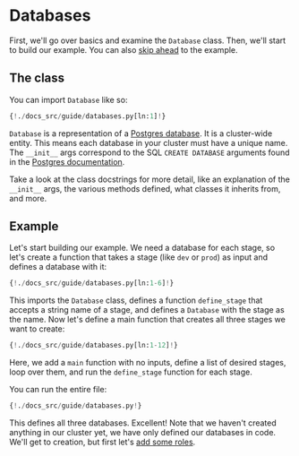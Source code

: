# Databases

First, we'll go over basics and examine the `Database` class. Then, we'll start
to build our example. You can also [skip ahead](#example) to the example.

## The class

You can import `Database` like so:

```Python
{!./docs_src/guide/databases.py[ln:1]!}
```

`Database` is a representation of a [Postgres database](https://www.postgresql.org/docs/current/managing-databases.html).
It is a cluster-wide entity. This means each database in your cluster must have a unique name. The `__init__` args
correspond to the SQL `CREATE DATABASE` arguments found in the [Postgres documentation](https://www.postgresql.org/docs/current/sql-createdatabase.html).

Take a look at the class docstrings for more detail, like an explanation of the `__init__` args, the various
methods defined, what classes it inherits from, and more.

## Example

Let's start building our example. We need a database for each stage, so let's create a function
that takes a stage (like `dev` or `prod`) as input and defines a database with it:

```Python
{!./docs_src/guide/databases.py[ln:1-6]!}
```

This imports the `Database` class, defines a function `define_stage` that accepts a string name of a stage,
and defines a `Database` with the stage as the name. Now let's define a main function that creates all three
stages we want to create:

```Python hl_lines="8-11"
{!./docs_src/guide/databases.py[ln:1-12]!}
```

Here, we add a `main` function with no inputs, define a list of desired stages, loop over them, and run the
`define_stage` function for each stage.

You can run the entire file:

```Python
{!./docs_src/guide/databases.py!}
```

This defines all three databases. Excellent! Note that we haven't created anything in our cluster yet, we have only
defined our databases in code. We'll get to creation, but first let's [add some roles](/guide/roles).